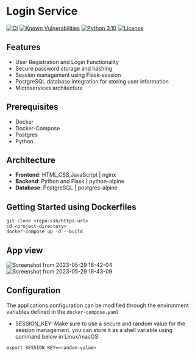 # Login Service
[![CI](https://github.com/samanxsy/postgres-user-login/actions/workflows/ci.yaml/badge.svg)](https://github.com/samanxsy/postgres-user-login/actions/workflows/ci.yaml)
[![Known Vulnerabilities](https://snyk.io/test/github/samanxsy/postgres-login-service/badge.svg?style=flat-square)](https://snyk.io/test/github/samanxsy/postgres-login-service)
[![Python 3.10](https://img.shields.io/badge/Python-3.10-brown.svg)](https://shields.io/)
[![License](https://img.shields.io/badge/License-MIT-skyblue.svg)](https://mit-license.org/)

## Features
- User Registration and Login Functionality
- Secure password storage and hashing
- Session management using Flask-session
- PostgreSQL database integration for storing user information
- Microservices architecture

## Prerequisites
- Docker
- Docker-Compose
- Postgres
- Python

## Architecture
- **Frontend**: HTML,CSS,JavaScript | nginx
- **Backend**: Python and Flask | python-alpine
- **Database**: PostgreSQL | postgres-alpine

## Getting Started using Dockerfiles
```
git clone <repo-ssh/https-url>
cd <project-directory>
docker-compose up -d --build
```

## App view

![Screenshot from 2023-05-29 16-42-04](https://github.com/samanxsy/postgres-login-system/assets/118216325/226780e8-41ba-4df5-8a31-712ba9a1221e)
![Screenshot from 2023-05-29 16-43-09](https://github.com/samanxsy/postgres-login-system/assets/118216325/0b871391-8de9-48fe-b95f-aa9adea7df34)

## Configuration
The applications configuration can be modified through the environment variables defined in the `docker-compose.yaml`

- SESSION_KEY: Make sure to use a secure and random value for the session management. you can store it as a shell variable using command below in Linux/macOS:
```
export SESSION_KEY=<random-value>
```
